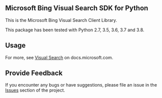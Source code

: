<!-- Copyright (c) Microsoft Corporation.
 Licensed under the MIT License. -->
## Microsoft Bing Visual Search SDK for Python

This is the Microsoft Bing Visual Search Client Library.

This package has been tested with Python 2.7, 3.5, 3.6, 3.7 and 3.8.


## Usage

For more, see [Visual Search](https://docs.microsoft.com/en-us/bing/search-apis/bing-visual-search/overview)
on docs.microsoft.com.

## Provide Feedback

If you encounter any bugs or have suggestions, please file an issue in
the [Issues](https://github.com/microsoft/bing-search-sdk-for-python/issues)
section of the project.


